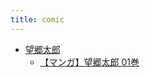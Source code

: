 ```yaml
---
title: comic
---
```



- [望郷太郎](/n/c/book/comic/望郷太郎/index.md)
    - [【マンガ】望郷太郎 01巻](/d/2022/04/27/【マンガ】望郷太郎_01巻.md)




